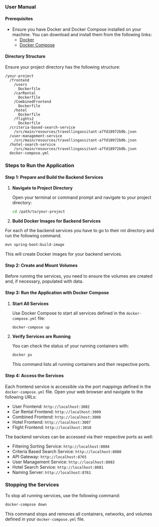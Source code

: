 ### User Manual

#### Prerequisites
- Ensure you have Docker and Docker Compose installed on your machine. You can download and install them from the following links:
  - [Docker](https://www.docker.com/products/docker-desktop)
  - [Docker Compose](https://docs.docker.com/compose/install/)

#### Directory Structure
Ensure your project directory has the following structure:

```
/your-project
  /frontend
    /users
      Dockerfile
    /carRental
      Dockerfile
    /CombinedFrontend
      Dockerfile
    /hotel
      Dockerfile
    /flights2
      Dockerfile
  /criteria-based-search-service
    /src/main/resources/travellingassitant-a7fd18972b0b.json
  /user-management-service
    /src/main/resources/travellingassitant-a7fd18972b0b.json
  /hotel-search-service
    /src/main/resources/travellingassitant-a7fd18972b0b.json
  docker-compose.yml
```

### Steps to Run the Application

#### Step 1: Prepare and Build the Backend Services

1. **Navigate to Project Directory**

   Open your terminal or command prompt and navigate to your project directory:

   ```bash
   cd /path/to/your-project
   ```

2. **Build Docker Images for Backend Services**

For each of the backend services you have to go to their rot directory and run the following command.

   ```bash
   mvn spring-boot:build-image
   ```

   This will create Docker images for your backend services.

#### Step 2: Create and Mount Volumes

Before running the services, you need to ensure the volumes are created and, if necessary, populated with data.

#### Step 3: Run the Application with Docker Compose

1. **Start All Services**

   Use Docker Compose to start all services defined in the `docker-compose.yml` file:

   ```bash
   docker-compose up
   ```


2. **Verify Services are Running**

   You can check the status of your running containers with:

   ```bash
   docker ps
   ```

   This command lists all running containers and their respective ports.

#### Step 4: Access the Services

Each frontend service is accessible via the port mappings defined in the `docker-compose.yml` file. Open your web browser and navigate to the following URLs:

- User Frontend: `http://localhost:3002`
- Car Rental Frontend: `http://localhost:3009`
- Combined Frontend: `http://localhost:3008`
- Hotel Frontend: `http://localhost:3007`
- Flight Frontend: `http://localhost:3010`

The backend services can be accessed via their respective ports as well:

- Filtering Sorting Service: `http://localhost:8084`
- Criteria Based Search Service: `http://localhost:8080`
- API Gateway: `http://localhost:8765`
- User Management Service: `http://localhost:8083`
- Hotel Search Service: `http://localhost:8081`
- Naming Server: `http://localhost:8761`

### Stopping the Services

To stop all running services, use the following command:

```bash
docker-compose down
```

This command stops and removes all containers, networks, and volumes defined in your `docker-compose.yml` file.
